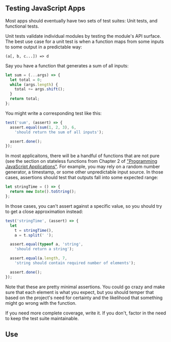 ## Testing JavaScript Apps

Most apps should eventually have two sets of test suites: Unit tests, and functional tests.

Unit tests validate individual modules by testing the module's API surface. The best use case for a unit test is when a function maps from some inputs to some output in a predictable way:

```
(a[, b, c...]) => d
```

Say you have a function that generates a sum of all inputs:

```js
let sum = (...args) => {
  let total = 0;
  while (args.length) {
    total += args.shift();
  }
  return total;
};
```

You might write a corresponding test like this:

```js
test('sum', (assert) => {
  assert.equal(sum(1, 2, 3), 6,
    'should return the sum of all inputs');

  assert.done();
});
```

In most applicaitons, there will be a handful of functions that are not pure (see the section on stateless functions from Chapter 2 of ["Programming JavaScript Applications"](https://ericelliottjs.com/product/programming-javascript-applications-paper-ebook-bundle/). For example, you may rely on a random number generator, a timestamp, or some other unpredictable input source. In those cases, assertions should test that outputs fall into some expected range:

```js
let stringTime = () => {
  return new Date().toString();
};
```

In those cases, you can't assert against a specific value, so you should try to get a close approximation instead:

```js
test('stringTime', (assert) => {
  let
    t = stringTime(),
    a = t.split(' ');

  assert.equal(typeof a, 'string',
    'should return a string');

  assert.equal(a.length, 7,
    'string should contain required number of elements');

  assert.done();
});
```

Note that these are pretty minimal assertions. You could go crazy and make sure that each element is what you expect, but you should temper that based on the project's need for certainty and the likelihood that something might go wrong with the function.

If you need more complete coverage, write it. If you don't, factor in the need to keep the test suite maintainable.

## Use 
